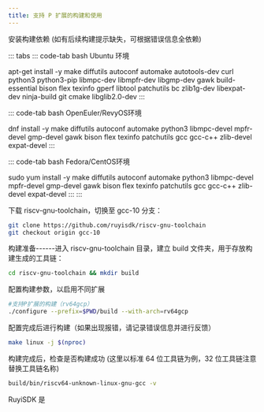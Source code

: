 ```yaml
---
title: 支持 P 扩展的构建和使用
---
```


安装构建依赖 (如有后续构建提示缺失，可根据错误信息全依赖)

::: tabs
::: code-tab
bash Ubuntu 环境

apt-get install -y make diffutils autoconf automake autotools-dev curl
python3 python3-pip libmpc-dev libmpfr-dev libgmp-dev gawk
build-essential bison flex texinfo gperf libtool patchutils bc
zlib1g-dev libexpat-dev ninja-build git cmake libglib2.0-dev
:::

::: code-tab
bash OpenEuler/RevyOS环境

dnf install -y make diffutils autoconf automake python3 libmpc-devel
mpfr-devel gmp-devel gawk bison flex texinfo patchutils gcc gcc-c++
zlib-devel expat-devel
:::

::: code-tab
bash Fedora/CentOS环境

sudo yum install -y make diffutils autoconf automake python3
libmpc-devel mpfr-devel gmp-devel gawk bison flex texinfo patchutils gcc
gcc-c++ zlib-devel expat-devel
:::
:::

下载 riscv-gnu-toolchain，切换至 gcc-10 分支：

``` bash
git clone https://github.com/ruyisdk/riscv-gnu-toolchain
git checkout origin gcc-10
```

构建准备------进入 riscv-gnu-toolchain 目录，建立 build 文件夹，用于存放构建生成的工具链：

``` bash
cd riscv-gnu-toolchain && mkdir build
```

配置构建参数，以启用不同扩展

``` bash
#支持P扩展的构建（rv64gcp）
./configure --prefix=$PWD/build --with-arch=rv64gcp
```

配置完成后进行构建（如果出现报错，请记录错误信息并进行反馈）

``` bash
make linux -j $(nproc)
```

构建完成后，检查是否构建成功 (这里以标准 64 位工具链为例，32 位工具链注意替换工具链名称)

``` bash
build/bin/riscv64-unknown-linux-gnu-gcc -v
```

RuyiSDK 是
